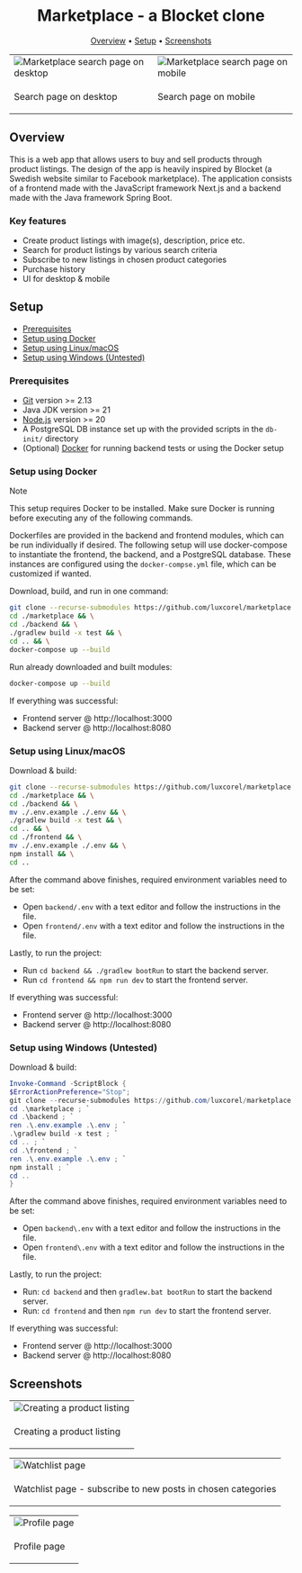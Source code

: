 <h1 align="center">Marketplace - a Blocket clone</h1>

<p align="center">
  <a href="#overview">Overview</a> •
  <a href="#setup">Setup</a> •
  <a href="#screenshots">Screenshots</a>
</p>

<div align="center">
  <table>
    <tr>
      <td>
        <img alt="Marketplace search page on desktop" src="https://github.com/Luxcorel/marketplace/assets/98045373/d0567864-cf00-4a22-abc1-56f18b857400">
      </td>
      <td>
        <img alt="Marketplace search page on mobile" src="https://github.com/Luxcorel/marketplace/assets/98045373/eec34145-5a56-4724-90f5-646fef91c767">
      </td>
    </tr>
    <tr>
      <td>
        <p>Search page on desktop</p>
      </td>
      <td>
        <p>Search page on mobile</p>
      </td>
    </tr>
  </table>
</div>

## Overview
This is a web app that allows users to buy and sell products through product listings. The design of the app is heavily inspired by Blocket (a Swedish website similar to Facebook marketplace). The application consists of a frontend made with the JavaScript framework Next.js and a backend made with the Java framework Spring Boot.

### Key features
* Create product listings with image(s), description, price etc.
* Search for product listings by various search criteria
* Subscribe to new listings in chosen product categories
* Purchase history
* UI for desktop & mobile

## Setup

* [Prerequisites](#prerequisites)
* [Setup using Docker](#setup-using-docker)
* [Setup using Linux/macOS](#setup-using-linuxmacos)
* [Setup using Windows (Untested)](#setup-using-windows-untested)

### Prerequisites

* [Git](https://git-scm.com) version >= 2.13
* Java JDK version >= 21
* [Node.js](https://nodejs.org) version >= 20
* A PostgreSQL DB instance set up with the provided scripts in the ```db-init/``` directory
* (Optional) [Docker](https://www.docker.com/) for running backend tests or using the Docker setup

### Setup using Docker

> [!NOTE]
> This setup requires Docker to be installed.
> Make sure Docker is running before executing any of the following commands. 

Dockerfiles are provided in the backend and frontend modules, which can be run individually if desired. The following setup will use docker-compose to instantiate the frontend, the backend, and a PostgreSQL database. These instances are configured using the ```docker-compse.yml``` file, which can be customized if wanted. 

Download, build, and run in one command:
```bash
git clone --recurse-submodules https://github.com/luxcorel/marketplace && \
cd ./marketplace && \
cd ./backend && \
./gradlew build -x test && \
cd .. && \
docker-compose up --build
```

Run already downloaded and built modules:
```bash
docker-compose up --build
```

If everything was successful:
* Frontend server @ http://localhost:3000
* Backend server @ http://localhost:8080

### Setup using Linux/macOS
Download & build:
```bash
git clone --recurse-submodules https://github.com/luxcorel/marketplace && \
cd ./marketplace && \
cd ./backend && \
mv ./.env.example ./.env && \
./gradlew build -x test && \
cd .. && \
cd ./frontend && \
mv ./.env.example ./.env && \
npm install && \
cd ..
```

After the command above finishes, required environment variables need to be set:  
* Open ```backend/.env``` with a text editor and follow the instructions in the file.
* Open ```frontend/.env``` with a text editor and follow the instructions in the file. 

Lastly, to run the project:
* Run ```cd backend && ./gradlew bootRun``` to start the backend server.
* Run ```cd frontend && npm run dev``` to start the frontend server.

If everything was successful:
* Frontend server @ http://localhost:3000
* Backend server @ http://localhost:8080

### Setup using Windows (Untested)
Download & build:
```powershell
Invoke-Command -ScriptBlock {
$ErrorActionPreference="Stop";
git clone --recurse-submodules https://github.com/luxcorel/marketplace ; `
cd .\marketplace ; `
cd .\backend ; `
ren .\.env.example .\.env ; `
.\gradlew build -x test ; `
cd .. ; `
cd .\frontend ; `
ren .\.env.example .\.env ; `
npm install ; `
cd ..
}
```

After the command above finishes, required environment variables need to be set:
* Open ```backend\.env``` with a text editor and follow the instructions in the file.
* Open ```frontend\.env``` with a text editor and follow the instructions in the file. 

Lastly, to run the project: 
* Run: ```cd backend``` and then  ```gradlew.bat bootRun``` to start the backend server.
* Run: ```cd frontend``` and then ```npm run dev``` to start the frontend server.

If everything was successful:
* Frontend server @ http://localhost:3000
* Backend server @ http://localhost:8080

## Screenshots

<div>
<div align="center">
  <table>
    <tr>
      <td>
        <img alt="Creating a product listing" src="https://github.com/Luxcorel/marketplace/assets/98045373/01f93c78-0740-4333-b665-83dbdd010bba">
      </td>
    </tr>
    <tr>
      <td>
        <p>Creating a product listing</p>
      </td>
    </tr>
  </table>
</div>

<div align="center">
  <table>
    <tr>
      <td>
        <img alt="Watchlist page" src="https://github.com/Luxcorel/marketplace/assets/98045373/7292f95d-087c-4461-a76a-34ebb58b3c36">
      </td>
    </tr>
    <tr>
      <td>
        <p>Watchlist page - subscribe to new posts in chosen categories</p>
      </td>
    </tr>
  </table>
</div>

<div align="center">
  <table>
    <tr>
      <td>
        <img alt="Profile page" src="https://github.com/Luxcorel/marketplace/assets/98045373/2ee0e98f-cdf1-4c88-9bd2-4583bd7b21b4">
      </td>
    </tr>
    <tr>
      <td>
        <p>Profile page</p>
      </td>
    </tr>
  </table>
</div>
